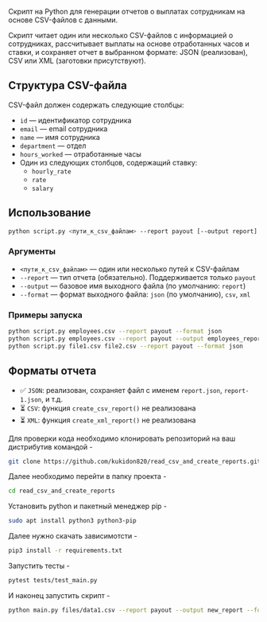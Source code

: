 
Скрипт на Python для генерации отчетов о выплатах сотрудникам на основе CSV-файлов с данными.

Скрипт читает один или несколько CSV-файлов с информацией о сотрудниках, рассчитывает выплаты на основе отработанных часов и ставки, и сохраняет отчет в выбранном формате: JSON (реализован), CSV или XML (заготовки присутствуют).

##  Структура CSV-файла

CSV-файл должен содержать следующие столбцы:

- `id` — идентификатор сотрудника
- `email` — email сотрудника
- `name` — имя сотрудника
- `department` — отдел
- `hours_worked` — отработанные часы
- Один из следующих столбцов, содержащий ставку:
  - `hourly_rate`
  - `rate`
  - `salary`

## Использование

```bash
python script.py <пути_к_csv_файлам> --report payout [--output report] [--format json|csv|xml]
```

### Аргументы

- `<пути_к_csv_файлам>` — один или несколько путей к CSV-файлам
- `--report` — тип отчета (обязательно). Поддерживается только `payout`
- `--output` — базовое имя выходного файла (по умолчанию: `report`)
- `--format` — формат выходного файла: `json` (по умолчанию), `csv`, `xml`

### Примеры запуска

```bash
python script.py employees.csv --report payout --format json
python script.py employees.csv --report payout --output employees_report
python script.py file1.csv file2.csv --report payout --format json
```

##  Форматы отчета

- ✅ `JSON`: реализован, сохраняет файл с именем `report.json`, `report-1.json`, и т.д.
- ⏳ `CSV`: функция `create_csv_report()` не реализована
- ⏳ `XML`: функция `create_xml_report()` не реализована


Для проверки кода необходимо клонировать репозиторий на ваш дистрибутив командой -

```bash
git clone https://github.com/kukidon820/read_csv_and_create_reports.git
```

Далее необходимо перейти в папку проекта -

```bash
cd read_csv_and_create_reports
```

Установить python и пакетный менеджер pip - 

```bash
sudo apt install python3 python3-pip
```

Далее нужно скачать зависимотсти - 

```bash
pip3 install -r requirements.txt 
```

Запустить тесты - 

```bash
pytest tests/test_main.py 
```

И наконец запустить скрипт - 

```bash
python main.py files/data1.csv --report payout --output new_report --format json  
```
